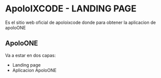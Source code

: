 # ApoloIXCODE - LANDING PAGE
Es el sitio web oficial de apoloixcode donde para obtener la aplicacion de apoloONE


## ApoloONE

Va a estar en dos capas: 
- Landing page
- Aplicacion ApoloONE